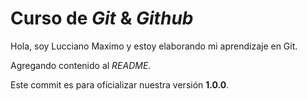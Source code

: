 # Curso de _Git_ & _Github_

Hola, soy Lucciano Maximo y estoy elaborando mi aprendizaje en Git.

Agregando contenido al _README._

Este commit es para oficializar nuestra versión **1.0.0**.
